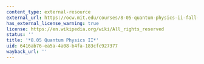 ```yaml
---
content_type: external-resource
external_url: https://ocw.mit.edu/courses/8-05-quantum-physics-ii-fall-2013/
has_external_license_warning: true
license: https://en.wikipedia.org/wiki/All_rights_reserved
status: ''
title: '*8.05 Quantum Physics II*'
uid: 6416ab76-ea5a-4a08-b4fa-183cfc927377
wayback_url: ''
---
```

